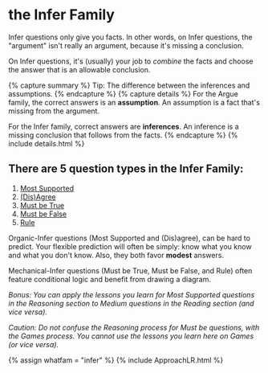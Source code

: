 # the Infer Family

Infer questions only give you facts. In other words, on Infer questions, the "argument" isn't really an argument, because it's missing a conclusion.

On Infer questions, it's (usually) your job to *combine* the facts and choose the answer that is an allowable conclusion.

{% capture summary %}
Tip: The difference between the inferences and assumptions.
{% endcapture %}
{% capture details %}
For the Argue family, the correct answers is an **assumption**. An assumption is a fact that's missing from the argument.

For the Infer family, correct answers are **inferences**. An inference is a missing conclusion that follows from the facts.
{% endcapture %}
{% include details.html %}

## There are 5 question types in the Infer Family:

1. [Most Supported](#most-supported)
1. [(Dis)Agree](#disagree)
1. [Must be True](#must-be-true)
1. [Must be False](#must-be-false)
1. [Rule](#rule)

Organic-Infer questions (Most Supported and (Dis)agree), can be hard to predict. Your flexible prediction will often be simply: know what you know and what you don't know. Also, they both favor **modest** answers.

Mechanical-Infer questions (Must be True, Must be False, and Rule) often feature conditional logic and benefit from drawing a diagram.

*Bonus: You can apply the lessons you learn for Most Supported questions in the Reasoning section to Medium questions in the Reading section (and vice versa).*

*Caution: Do not confuse the Reasoning process for Must be questions, with the Games process. You cannot use the lessons you learn here on Games (or vice versa).*

{% assign whatfam = "infer" %}
{% include ApproachLR.html %}